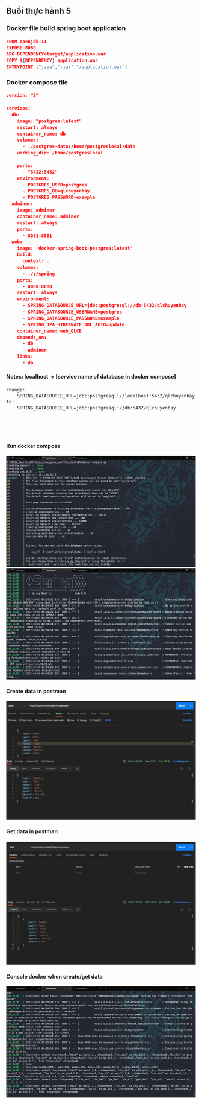 ## Buổi thực hành 5

### Docker file build spring boot application

```json
FROM openjdk:11
EXPOSE 8080
ARG DEPENDENCY=target/application.war
COPY ${DEPENDENCY} application.war
ENTRYPOINT ["java","-jar","/application.war"]
```

### Docker compose file

```json
version: "2"

services:
  db:
    image: "postgres:latest"
    restart: always
    container_name: db
    volumes:
      - ./postgres-data:/home/postgreslocal/data
    working_dir: /home/postgreslocal

    ports:
      - "5432:5432"
    environment:
      - POSTGRES_USER=postgres
      - POSTGRES_DB=qlchuyenbay
      - POSTGRES_PASSWORD=example
  adminer:
    image: adminer
    container_name: adminer
    restart: always
    ports:
      - 8081:8081
  web:
    image: 'docker-spring-boot-postgres:latest'
    build:
      context: .
    volumes:
      - ./:/spring
    ports:
      - 8080:8080
    restart: always
    environment:
      - SPRING_DATASOURCE_URL=jdbc:postgresql://db:5432/qlchuyenbay
      - SPRING_DATASOURCE_USERNAME=postgres
      - SPRING_DATASOURCE_PASSWORD=example
      - SPRING_JPA_HIBERNATE_DDL_AUTO=update
    container_name: web_QLCB
    depends_on:
      - db
      - adminer
    links:
      - db
```

#### **Notes:** localhost -> [service name of database in docker compose]

    change:
        SPRING_DATASOURCE_URL=jdbc:postgresql://localhost:5432/qlchuyenbay
    to:
        SPRING_DATASOURCE_URL=jdbc:postgresql://db:5432/qlchuyenbay


<br>
<br>
<br>

#### Run docker compose
<img src="./images/run_1.png" >
<img src="./images/run_2.png" >

#### Create data in postman
<img src="./images/postman_1.png" >

#### Get data in postman
<img src="./images/postman_2.png" >

#### Console docker when create/get data
<img src="./images/run_3.png" >



